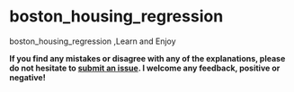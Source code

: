 # boston_housing_regression
boston_housing_regression ,Learn and Enjoy


**If you find any mistakes or disagree with any of the explanations, please do not hesitate to [submit an issue](https://github.com/AidinZe/boston_housing_regression/issues/new). I welcome any feedback, positive or negative!**
